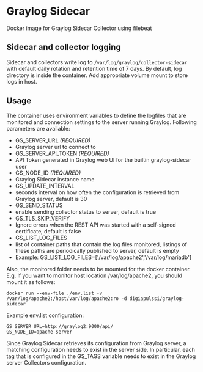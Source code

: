 # Graylog Sidecar
Docker image for Graylog Sidecar Collector using filebeat

## Sidecar and collector logging

Sidecar and collectors write log to `/var/log/graylog/collector-sidecar` with
default daily rotation and retention time of 7 days. By default, log directory
is inside the container. Add appropriate volume mount to store logs in host.

## Usage

The container uses environment variables to define the logfiles that are monitored and connection settings to the server running Graylog. Following parameters are available:

- GS_SERVER_URL *(REQUIRED)*
 - Graylog server url to connect to
- GS_SERVER_API_TOKEN *(REQUIRED)*
 - API Token generated in Graylog web UI for the builtin graylog-sidecar user
- GS_NODE_ID *(REQUIRED)*
 - Graylog Sidecar instance name
- GS_UPDATE_INTERVAL
 - seconds interval on how often the configuration is retrieved from Graylog server, default is 30
- GS_SEND_STATUS
 - enable sending collector status to server, default is true
- GS_TLS_SKIP_VERIFY
 - Ignore errors when the REST API was started with a self-signed certificate, default is false
- GS_LIST_LOG_FILES
 - list of container paths that contain the log files monitored, listings of these paths are periodically published to server, default is empty
 - Example: GS_LIST_LOG_FILES=['/var/log/apache2','/var/log/mariadb']

Also, the monitored folder needs to be mounted for the docker container. E.g. if you want to monitor host location /var/log/apache2, you should mount it as follows:

`docker run --env-file ./env.list -v /var/log/apache2:/host/var/log/apache2:ro -d digiapulssi/graylog-sidecar`

Example env.list configuration:
```
GS_SERVER_URL=http://graylog2:9000/api/
GS_NODE_ID=apache-server
```

Since Graylog Sidecar retrieves its configuration from Graylog server, a matching configuration needs to exist in the server side. In particular, each tag that is configured in the GS_TAGS variable needs to exist in the Graylog server Collectors configuration.
